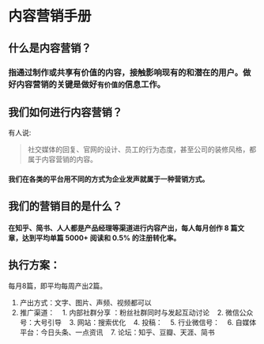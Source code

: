 # 内容营销手册
## 什么是内容营销？
### 指通过制作或共享有价值的内容，接触影响现有的和潜在的用户。做好内容营销的关键是做好`有价值的`信息工作。
## 我们如何进行内容营销？
有人说:
> 社交媒体的回复、官网的设计、员工的行为态度，甚至公司的装修风格，都属于内容营销的内容。
#### 我们在各类的平台用不同的方式为企业发声就属于一种营销方式。
## 我们的营销目的是什么？
#### 在知乎、简书、人人都是产品经理等渠道进行内容产出，每人每月创作 8 篇文章，达到平均单篇 5000+ 阅读和 0.5% 的注册转化率。
## 执行方案：
每月8篇，即平均每周产出2篇。
1. 产出方式：文字、图片、声频、视频都可以 
2. 推广渠道：
    1. 内部社群分享 ：粉丝社群同时与发起互动讨论
    2. 微信公众号：大号引导
    3. 网站：搜索优化
    4. 投稿：
    5. 行业微信号：
    6. 自媒体平台：今日头条、一点资讯
    7. 论坛：知乎、豆瓣、天涯、简书
